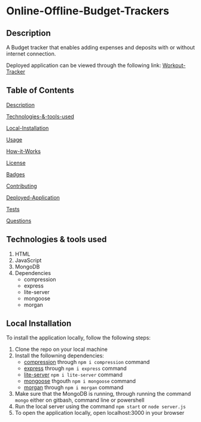 # Online-Offline-Budget-Trackers
## Description
A Budget tracker that enables adding expenses and deposits with or without internet connection.

Deployed application can be viewed through the following link: [Workout-Tracker](https://stormy-escarpment-39241.herokuapp.com/?id=60a564413b7e1600151330d6)

## Table of Contents

[Description](#Description)

[Technologies-&-tools-used](#Technologies-&-tools-used)

[Local-Installation](#Local-Installation)

[Usage](#usage)

[How-it-Works](#How-it-Works)

[License](#License)

[Badges](#Badges)

[Contributing](#contributing)

[Deployed-Application](#Deployed-Application)

[Tests](#tests)

[Questions](#questions)

## Technologies & tools used
1. HTML
2. JavaScript
3. MongoDB
4. Dependencies
    * compression
    * express
    * lite-server
    * mongoose
    * morgan

## Local Installation
To install the application locally, follow the following steps:
1. Clone the repo on your local machine
3. Install the followning dependencies:
    * [compression](https://www.npmjs.com/package/compression) through `npm i compression` command
    * [express](https://www.npmjs.com/package/express) through `npm i express` command
    * [lite-server](https://www.npmjs.com/package/lite-server) `npm i lite-server` command
    * [mongoose](https://www.npmjs.com/package/mongoose) thgouth `npm i mongoose` command
    * [morgan](https://www.npmjs.com/package/morgan) through `npm i morgan` command
4. Make sure that the MongoDB is running, through running the command `mongo` either on gitbash, command line or powershell
5. Run the local server using the command `npm start` or `node server.js`
6. To open the application locally, open localhost:3000 in your browser